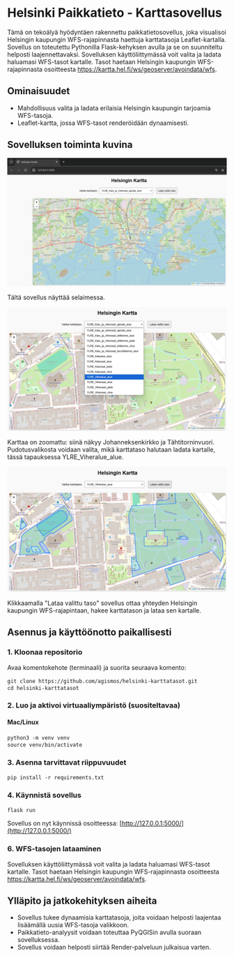 # Helsinki Paikkatieto - Karttasovellus

Tämä on tekoälyä hyödyntäen rakennettu paikkatietosovellus, joka visualisoi Helsingin kaupungin WFS-rajapinnasta haettuja karttatasoja Leaflet-kartalla. Sovellus on toteutettu Pythonilla Flask-kehyksen avulla ja se on suunniteltu helposti laajennettavaksi. Sovelluksen käyttöliittymässä voit valita ja ladata haluamasi WFS-tasot kartalle. Tasot haetaan Helsingin kaupungin WFS-rajapinnasta osoitteesta https://kartta.hel.fi/ws/geoserver/avoindata/wfs.

## Ominaisuudet

- Mahdollisuus valita ja ladata erilaisia Helsingin kaupungin tarjoamia WFS-tasoja.
- Leaflet-kartta, jossa WFS-tasot renderöidään dynaamisesti.

## Sovelluksen toiminta kuvina

![Sovelluksen näkymä selaimessa.](images/yleiskuva.png)

Tältä sovellus näyttää selaimessa.

![Valikko](images/valikko.png)

Karttaa on zoomattu: siinä näkyy Johanneksenkirkko ja Tähtitorninvuori. Pudotusvalikosta voidaan valita, mikä karttataso halutaan ladata kartalle, tässä tapauksessa YLRE_Viheralue_alue.

![Karttataso ladattuna](images/karttataso.png)

Klikkaamalla "Lataa valittu taso" sovellus ottaa yhteyden Helsingin kaupungin WFS-rajapintaan, hakee karttatason ja lataa sen kartalle.

## Asennus ja käyttöönotto paikallisesti

### 1. Kloonaa repositorio

Avaa komentokehote (terminaali) ja suorita seuraava komento:

```
git clone https://github.com/agismos/helsinki-karttatasot.git
cd helsinki-karttatasot
```

### 2. Luo ja aktivoi virtuaaliympäristö (suositeltavaa)

#### Mac/Linux

```
python3 -m venv venv
source venv/bin/activate
```

### 3. Asenna tarvittavat riippuvuudet

```
pip install -r requirements.txt
```

### 4. Käynnistä sovellus

```
flask run
```

Sovellus on nyt käynnissä osoitteessa: [http://127.0.0.1:5000/](http://127.0.0.1:5000/)

### 6. WFS-tasojen lataaminen

Sovelluksen käyttöliittymässä voit valita ja ladata haluamasi WFS-tasot kartalle. Tasot haetaan Helsingin kaupungin WFS-rajapinnasta osoitteesta https://kartta.hel.fi/ws/geoserver/avoindata/wfs.

## Ylläpito ja jatkokehityksen aiheita

- Sovellus tukee dynaamisia karttatasoja, joita voidaan helposti laajentaa lisäämällä uusia WFS-tasoja valikkoon.
- Paikkatieto-analyysit voidaan toteuttaa PyQGISin avulla suoraan sovelluksessa.
- Sovellus voidaan helposti siirtää Render-palveluun julkaisua varten.
